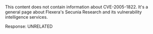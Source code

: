 This content does not contain information about CVE-2005-1822. It's a general page about Flexera's Secunia Research and its vulnerability intelligence services.

Response: UNRELATED